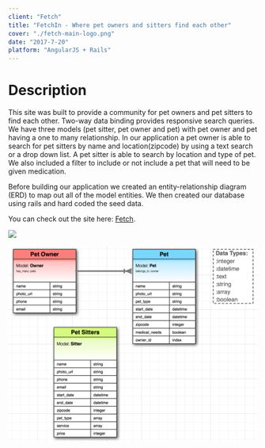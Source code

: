 ```yaml
---
client: "Fetch"
title: "FetchIn - Where pet owners and sitters find each other"
cover: "./fetch-main-logo.png"
date: "2017-7-20"
platform: "AngularJS + Rails"
---
```

# Description

This site was built to provide a community for pet owners and pet sitters to find each other. Two-way data binding provides responsive search queries. We have three models (pet sitter, pet owner and pet) with pet owner and pet having a one to many relationship. In our application a pet owner is able to search for pet sitters by name and location(zipcode) by using a text search or a drop down list. A pet sitter is able to search by location and type of pet. We also included a filter to include or not include a pet that will need to be given medication.

Before building our application we created an entity-relationship diagram (ERD) to map out all of the model entities. We then created our database using rails and hard coded the seed data.

You can check out the site here: [Fetch](http://scottpierce-wrobel.com/fetch/#/).

[![](./fetch-mac.png)](http://scottpierce-wrobel.com/fetch/#/)

![](./erd-pet-sitter.png)